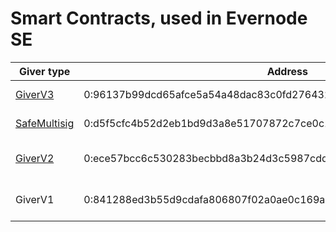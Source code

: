 # Smart Contracts, used in Evernode SE

|Giver type       | Address                                                            |  Comment 
| --------------- | -------------------------------------------------------------------|------
| [GiverV3](giver_v3)      | 0:96137b99dcd65afce5a54a48dac83c0fd276432abbe3ba7f1bfb0fb795e69025  | Recommented Giver version
| [SafeMultisig](safe_multisig)      | 0:d5f5cfc4b52d2eb1bd9d3a8e51707872c7ce0c174facddd0e06ae5ffd17d2fcd | Safe Multisig as Giver. 
| [GiverV2](giver_v2)      | 0:ece57bcc6c530283becbbd8a3b24d3c5987cdddc3c8b7b33be6e4a6312490415 | Deprecated. Recommended to use GiverV3
| GiverV1      | 0:841288ed3b55d9cdafa806807f02a0ae0c169aa5edfe88a789a6482429756a94 | Deprecated. Recommended to use GiverV3 


